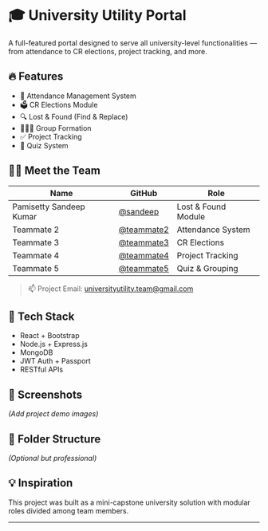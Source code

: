 # 🎓 University Utility Portal

A full-featured portal designed to serve all university-level functionalities — from attendance to CR elections, project tracking, and more.

## 🔥 Features
- 📅 Attendance Management System
- 🗳️ CR Elections Module
- 🔍 Lost & Found (Find & Replace)
- 🧑‍🤝‍🧑 Group Formation
- ✅ Project Tracking
- 🧠 Quiz System

## 👨‍💻 Meet the Team

| Name | GitHub | Role |
|------|--------|------|
| Pamisetty Sandeep Kumar | [@sandeep](https://github.com/sandeep) | Lost & Found Module |
| Teammate 2 | [@teammate2](https://github.com/teammate2) | Attendance System |
| Teammate 3 | [@teammate3](https://github.com/teammate3) | CR Elections |
| Teammate 4 | [@teammate4](https://github.com/teammate4) | Project Tracking |
| Teammate 5 | [@teammate5](https://github.com/teammate5) | Quiz & Grouping |

> 📫 Project Email: universityutility.team@gmail.com

## 🚀 Tech Stack
- React + Bootstrap
- Node.js + Express.js
- MongoDB
- JWT Auth + Passport
- RESTful APIs

## 📸 Screenshots
*(Add project demo images)*

## 📂 Folder Structure
*(Optional but professional)*

## 💡 Inspiration
This project was built as a mini-capstone university solution with modular roles divided among team members.

---


